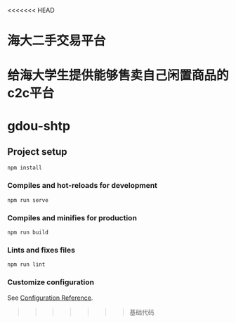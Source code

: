 <<<<<<< HEAD
# 海大二手交易平台
给海大学生提供能够售卖自己闲置商品的c2c平台
=======
# gdou-shtp

## Project setup
```
npm install
```

### Compiles and hot-reloads for development
```
npm run serve
```

### Compiles and minifies for production
```
npm run build
```

### Lints and fixes files
```
npm run lint
```

### Customize configuration
See [Configuration Reference](https://cli.vuejs.org/config/).
>>>>>>> 基础代码
